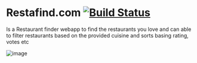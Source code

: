 # Restafind.com [![Build Status](https://travis-ci.com/yashwanth2804/Restaurant.svg?branch=master)](https://travis-ci.com/yashwanth2804/Restaurant)
    
   Is a Restaurant finder webapp to find the restaurants you love and can able to filter restaurants based on the provided cuisine and sorts basing rating, votes etc

![image](https://thepracticaldev.s3.amazonaws.com/i/sjj2b7nz7vipj27opfmj.JPG)

